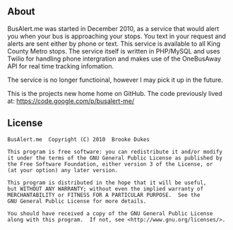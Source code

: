 About
---
BusAlert.me was started in December 2010, as a service that would alert you when your bus is approaching your stops. You text in your request and alerts are sent either by phone or text. This service is available to all King County Metro stops. The service itself is written in PHP/MySQL and uses Twilio for handling phone intergration and makes use of the OneBusAway API for real time tracking infomation.

The service is no longer functioinal, however I may pick it up in the future. 

This is the projects new home home on GitHub. The code previously lived at: https://code.google.com/p/busalert-me/

License
---
    BusAlert.me  Copyright (C) 2010  Brooke Dukes

    This program is free software: you can redistribute it and/or modify
    it under the terms of the GNU General Public License as published by
    the Free Software Foundation, either version 3 of the License, or
    (at your option) any later version.

    This program is distributed in the hope that it will be useful,
    but WITHOUT ANY WARRANTY; without even the implied warranty of
    MERCHANTABILITY or FITNESS FOR A PARTICULAR PURPOSE.  See the
    GNU General Public License for more details.

    You should have received a copy of the GNU General Public License
    along with this program.  If not, see <http://www.gnu.org/licenses/>.
